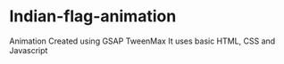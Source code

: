 # Indian-flag-animation
Animation Created using GSAP TweenMax
It uses basic HTML, CSS and Javascript

